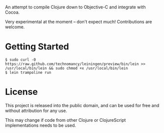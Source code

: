 An attempt to compile Clojure down to Objective-C and integrate with Cocoa.

Very experimental at the moment – don't expect much! Contributions are welcome.

# Getting Started

    $ sudo curl -0 https://raw.github.com/technomancy/leiningen/preview/bin/lein >> /usr/local/bin/lein && sudo chmod +x /usr/local/bin/lein
    $ lein trampoline run

# License

This project is released into the public domain, and can be used for free and without attribution for any use.

This may change if code from other Clojure or ClojureScript implementations needs to be used.
